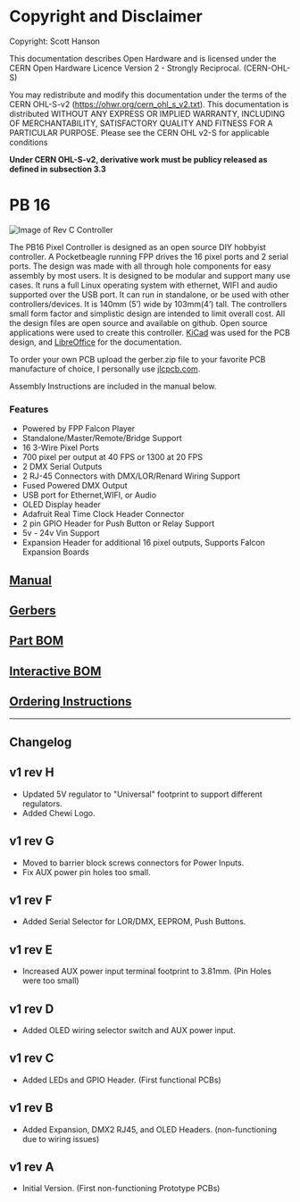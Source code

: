 # Copyright and Disclaimer
Copyright: Scott Hanson

This documentation describes Open Hardware and is licensed under the CERN Open Hardware Licence Version 2 - Strongly Reciprocal. (CERN-OHL-S)

You may redistribute and modify this documentation under the terms of the CERN OHL-S-v2 (https://ohwr.org/cern_ohl_s_v2.txt). This documentation is distributed WITHOUT ANY EXPRESS OR IMPLIED WARRANTY, INCLUDING OF MERCHANTABILITY, SATISFACTORY QUALITY AND FITNESS FOR A PARTICULAR PURPOSE. Please see the CERN OHL v2-S for applicable conditions

**Under CERN OHL-S-v2, derivative work must be publicy released as defined in subsection 3.3**

# PB 16

![Image of Rev C Controller](https://github.com/computergeek1507/PB_16/raw/master/PB_16_rev_C.jpg)

The PB16 Pixel Controller is designed as an open source DIY hobbyist controller. A Pocketbeagle running FPP drives the 16 pixel ports and 2 serial ports. The design was made with all through hole components for easy assembly by most users. It is designed to be modular and support many use cases. It runs a full Linux operating system with ethernet, WIFI and audio supported over the USB port. It can run in standalone, or be used with other controllers/devices. It is 140mm (5’) wide by 103mm(4’) tall. The controllers small form factor and simplistic design are intended to limit overall cost. All the design files are open source and available on github. Open source applications were used to create this controller. [KiCad](http://kicad.org/) was used for the PCB design, and [LibreOffice](https://www.libreoffice.org/) for the documentation.

To order your own PCB upload the gerber.zip file to your favorite PCB manufacture of choice, I personally use [jlcpcb.com](https://jlcpcb.com/).

Assembly Instructions are included in the manual below.

### Features
* Powered by FPP Falcon Player
* Standalone/Master/Remote/Bridge Support
* 16 3-Wire Pixel Ports
* 700 pixel per output at 40 FPS or 1300 at 20 FPS
* 2 DMX Serial Outputs
* 2 RJ-45 Connectors with DMX/LOR/Renard Wiring Support
* Fused Powered DMX Output
* USB port for Ethernet,WIFI, or Audio
* OLED Display header
* Adafruit Real Time Clock Header Connector
* 2 pin GPIO Header for Push Button or Relay Support
* 5v - 24v Vin Support
* Expansion Header for additional 16 pixel outputs, Supports Falcon Expansion Boards

## [Manual](https://github.com/computergeek1507/PB_16/raw/master/PB_16v1/FPP%20PB16%20Pixel%20Controller%20Manual%20and%20Assembly%20Guide.pdf)

## [Gerbers](https://github.com/computergeek1507/PB_16/raw/master/PB_16v1/gerbers/gerbers.zip)

## [Part BOM](https://github.com/computergeek1507/PB_16/raw/master/PB_16v1/PB16_Bom.ods)

## [Interactive BOM](https://computergeek1507.github.io/PB_16/PB_16v1/bom/ibom)

## [Ordering Instructions](https://github.com/computergeek1507/PB_16/blob/master/JLC_PCB.md)

---
## Changelog

v1 rev H 
- 
* Updated 5V regulator to "Universal" footprint to support different regulators.
* Added Chewi Logo.

v1 rev G 
- 
* Moved to barrier block screws connectors for Power Inputs.
* Fix AUX power pin holes too small.

v1 rev F
-
* Added Serial Selector for LOR/DMX, EEPROM, Push Buttons.

v1 rev E
-
* Increased AUX power input terminal footprint to 3.81mm. (Pin Holes were too small)

v1 rev D
-
* Added OLED wiring selector switch and AUX power input.

v1 rev C
-
* Added LEDs and GPIO Header. (First functional PCBs)

v1 rev B
-
* Added Expansion, DMX2 RJ45, and OLED Headers. (non-functioning due to wiring issues)

v1 rev A
-
* Initial Version. (First non-functioning Prototype PCBs)
